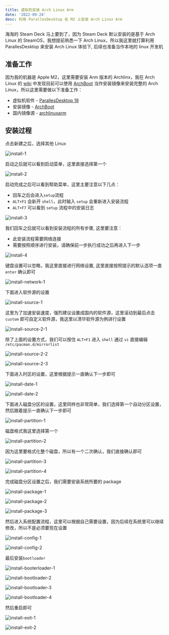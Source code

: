 ```yaml
---
title: 虚拟机安装 Arch Linux Arm
date: '2022-09-24'
desc: 利用 ParallesDesktop 在 M2 上安装 Arch Linux Arm
---
```


海淘的 Steam Deck 马上要到了，因为 Steam Deck 默认安装的是基于 Arch Linux 的 SteamOS，我想提前熟悉一下 Arch Linux，所以我这里就打算利用 ParallesDesktop 来安装 Arch Linux 体验下, 后续也准备当作本地的 linux 开发机

## 准备工作

因为我的机器是 Apple M2，这里需要安装 Arm 版本的 Archlinx，我在 Arch Linux 的 [wiki](https://wiki.archlinux.org/title/Parallels_Desktop) 中发现目前可以使用 [ArchBoot](https://gitlab.archlinux.org/tpowa/archboot/-/wikis/Archboot-Homepage) 当作安装镜像来安装完整的 Arch Linux，所以这里需要做以下准备工作：

- 虚拟机软件 - [ParallesDesktop 18](https://www.macwk.com/soft/parallels-desktop)
- 安装镜像 - [ArchBoot](https://gitlab.archlinux.org/tpowa/archboot/-/wikis/Archboot-Homepage)
- 国内镜像源 - [archlinuxarm](https://mirrors.tuna.tsinghua.edu.cn/help/archlinuxarm)

## 安装过程

点击新建之后，选择其他 Linux

![install-1](./install-1.png)

启动之后就可以看到启动菜单，这里直接选择第一个

![install-2](./install-2.png)

启动完成之后可以看到帮助菜单，这里主要注意以下几点：

- 回车之后会进入`setup`流程
- `ALT+F1` 会新开 `shell`，此时输入 `setup` 会重新进入安装流程
- `ALT+F7` 可以看到 `setup` 流程中的安装日志

![install-3](./install-3.png)

我们回车之后就可以看到安装流程的所有步骤, 这里要注意：

- 此安装流程需要网络连接
- 需要按照顺序进行安装，请确保前一步执行成功之后再进入下一步

![install-4](./install-4.png)

键盘设置可以忽略，我这里直接进行网络设置, 这里直接按照提示的默认选项一直 `enter` 确认即可

![install-network-1](./install-network-1.png)

下面进入软件源的设置

![install-source-1](./install-source-1.png)

这里为了加速安装速度，强烈建议设置成国内的软件源，这里滚动到最后点击 `custom` 即可自定义软件源，我这里以清华软件源为例进行设置

![install-source-2-1](./install-source-2-1.png)

除了上面的设置方式，我们可以按住 `ALT+F1` 进入 `shell` 通过 `vi` 直接编辑 `/etc/pacman.d/mirrorlist`

![install-source-2-2](./install-source-2-2.png)

![install-source-2-3](./install-source-2-3.png)

下面进入时区的设置，这里根据提示一直确认下一步即可

![install-date-1](./install-date-1.png)

![install-date-2](./install-date-2.png)

下面进入磁盘分区的设置，这里同样也非常简单，我们选择第一个自动分区设置，然后跟着提示一直确认下一步即可

![install-partition-1](./install-partition-1.png)

磁盘格式我这里选择第一个

![install-partition-2](./install-partition-2.png)

因为这里要格式化整个磁盘，所以有一个二次确认，我们直接确认即可

![install-partition-3](./install-partition-3.png)

![install-partition-4](./install-partition-4.png)

完成磁盘分区设置之后，我们需要安装系统所要的 package

![install-package-1](./install-package-1.png)

![install-package-2](./install-package-2.png)

![install-package-3](./install-package-3.png)

然后进入系统配置流程，这里可以根据自己需要设置，因为后续在系统里可以继续修改，所以不是必须要现在设置

![install-config-1](./install-config-1.png)

![install-config-2](./install-config-2.png)

最后安装`bootloader`

![install-booterloader-1](./install-bootloader-1.png)

![install-bootloader-2](./install-bootloader-2.png)

![install-bootloader-3](./install-bootloader-3.png)

![install-bootloader-4](./install-bootloader-4.png)

然后重启即可

![install-exit-1](./install-exit-1.png)

![install-exit-2](./install-exit-2.png)
